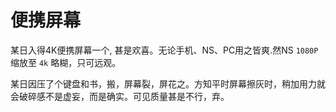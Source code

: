 # 便携屏幕
某日入得4K便携屏幕一个, 甚是欢喜。无论手机、NS、PC用之皆爽.然NS `1080P` 缩放至 `4k` 略糊，只可远观。

某日因压了个键盘和书，搬，屏幕裂，屏花之。方知平时屏幕擦灰时，稍加用力就会破碎感不是虚妄，而是确实。可见质量甚是不行，弃。
